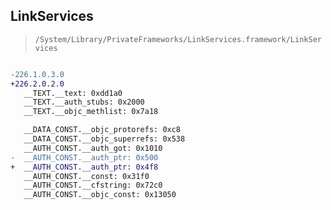 ## LinkServices

> `/System/Library/PrivateFrameworks/LinkServices.framework/LinkServices`

```diff

-226.1.0.3.0
+226.2.0.2.0
   __TEXT.__text: 0xdd1a0
   __TEXT.__auth_stubs: 0x2000
   __TEXT.__objc_methlist: 0x7a18

   __DATA_CONST.__objc_protorefs: 0xc8
   __DATA_CONST.__objc_superrefs: 0x538
   __AUTH_CONST.__auth_got: 0x1010
-  __AUTH_CONST.__auth_ptr: 0x500
+  __AUTH_CONST.__auth_ptr: 0x4f8
   __AUTH_CONST.__const: 0x31f0
   __AUTH_CONST.__cfstring: 0x72c0
   __AUTH_CONST.__objc_const: 0x13050

```
